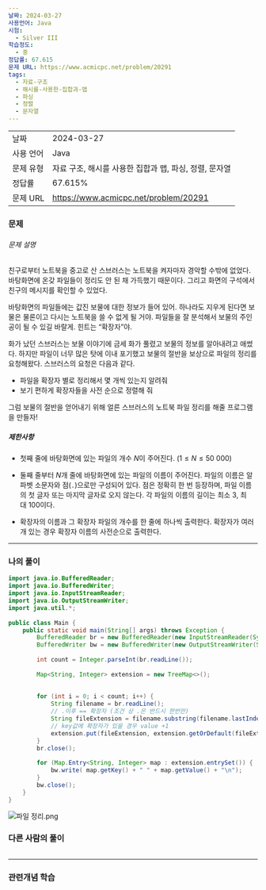 ```yaml
---
날짜: 2024-03-27
사용언어: Java
시험:
  - Silver III
학습정도:
  - 중
정답률: 67.615
문제 URL: https://www.acmicpc.net/problem/20291
tags:
  - 자료-구조
  - 해시를-사용한-집합과-맵
  - 파싱
  - 정렬
  - 문자열
---
```

|        |                                       |
| ------ | ------------------------------------- |
| 날짜     | 2024-03-27                            |
| 사용 언어  | Java                                  |
| 문제 유형  | 자료 구조, 해시를 사용한 집합과 맵, 파싱, 정렬, 문자열     |
| 정답률    | 67.615%                               |
| 문제 URL | https://www.acmicpc.net/problem/20291 |

### 문제

###### 문제 설명
친구로부터 노트북을 중고로 산 스브러스는 노트북을 켜자마자 경악할 수밖에 없었다. 바탕화면에 온갖 파일들이 정리도 안 된 채 가득했기 때문이다. 그리고 화면의 구석에서 친구의 메시지를 확인할 수 있었다.

바탕화면의 파일들에는 값진 보물에 대한 정보가 들어 있어. 하나라도 지우게 된다면 보물은 물론이고 다시는 노트북을 쓸 수 없게 될 거야. 파일들을 잘 분석해서 보물의 주인공이 될 수 있길 바랄게. 힌트는 “확장자”야.

화가 났던 스브러스는 보물 이야기에 금세 화가 풀렸고 보물의 정보를 알아내려고 애썼다. 하지만 파일이 너무 많은 탓에 이내 포기했고 보물의 절반을 보상으로 파일의 정리를 요청해왔다. 스브러스의 요청은 다음과 같다.

- 파일을 확장자 별로 정리해서 몇 개씩 있는지 알려줘
- 보기 편하게 확장자들을 사전 순으로 정렬해 줘

그럼 보물의 절반을 얻어내기 위해 얼른 스브러스의 노트북 파일 정리를 해줄 프로그램을 만들자!

##### 제한사항
- 첫째 줄에 바탕화면에 있는 파일의 개수 $N$이 주어진다. ($1 \leq N \leq 50\ 000$)

- 둘째 줄부터 $N$개 줄에 바탕화면에 있는 파일의 이름이 주어진다. 파일의 이름은 알파벳 소문자와 점(`.`)으로만 구성되어 있다. 점은 정확히 한 번 등장하며, 파일 이름의 첫 글자 또는 마지막 글자로 오지 않는다. 각 파일의 이름의 길이는 최소 $3$, 최대 $100$이다.
- 확장자의 이름과 그 확장자 파일의 개수를 한 줄에 하나씩 출력한다. 확장자가 여러 개 있는 경우 확장자 이름의 사전순으로 출력한다.

---

### 나의 풀이

```java
import java.io.BufferedReader;  
import java.io.BufferedWriter;  
import java.io.InputStreamReader;  
import java.io.OutputStreamWriter;  
import java.util.*;  
  
public class Main {  
    public static void main(String[] args) throws Exception {  
        BufferedReader br = new BufferedReader(new InputStreamReader(System.in));  
        BufferedWriter bw = new BufferedWriter(new OutputStreamWriter(System.out));  
  
        int count = Integer.parseInt(br.readLine());  
  
        Map<String, Integer> extension = new TreeMap<>();  
  
  
        for (int i = 0; i < count; i++) {  
            String filename = br.readLine();  
            // .이후 == 확장자 (조건 상 .은 반드시 한번만)  
            String fileExtension = filename.substring(filename.lastIndexOf(".") + 1);  
            // key값에 확장자가 있을 경우 value +1
            extension.put(fileExtension, extension.getOrDefault(fileExtension, 0) + 1);  
        }  
        br.close();  
  
        for (Map.Entry<String, Integer> map : extension.entrySet()) {  
            bw.write( map.getKey() + " " + map.getValue() + "\n");  
        }  
        bw.close();  
    }  
}
```

![파일 정리.png](assets/CodingTest/B20291.png)
### 다른 사람의 풀이

```java

```

---
### 관련개념 학습
